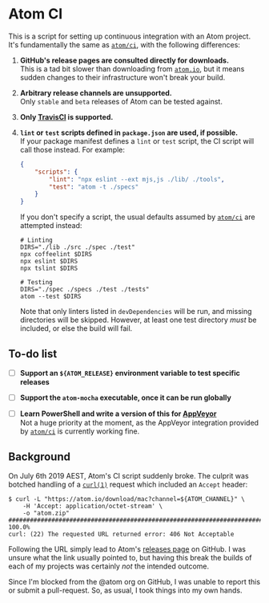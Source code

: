 Atom CI
=======

This is a script for setting up continuous integration with an Atom project.
It's fundamentally the same as [`atom/ci`][], with the following differences:

1.	__GitHub's release pages are consulted directly for downloads.__  
	This is a tad bit slower than downloading from [`atom.io`][],
	but it means sudden changes to their infrastructure won't break your build.

2.	__Arbitrary release channels are unsupported.__  
	Only `stable` and `beta` releases of Atom can be tested against.

3.	__Only [TravisCI][] is supported.__

4.	__`lint` or `test` scripts defined in `package.json` are used, if possible.__  
	If your package manifest defines a `lint` or `test` script, the CI script will
	call those instead. For example:
	~~~json
	{
		"scripts": {
			"lint": "npx eslint --ext mjs,js ./lib/ ./tools",
			"test": "atom -t ./specs"
		}
	}
	~~~
	If you don't specify a script, the usual defaults assumed by [`atom/ci`][] are
	attempted instead:
	~~~shell
	# Linting
	DIRS="./lib ./src ./spec ./test"
	npx coffeelint $DIRS
	npx eslint $DIRS
	npx tslint $DIRS

	# Testing
	DIRS="./spec ./specs ./test ./tests"
	atom --test $DIRS
	~~~
	Note that only linters listed in `devDependencies` will be run, and missing
	directories will be skipped. However, at least one test directory *must* be
	included, or else the build will fail.


To-do list
----------
*	[ ] **Support an `${ATOM_RELEASE}` environment variable to test specific releases**  

*	[ ] **Support the `atom-mocha` executable, once it can be run globally**  

*	[ ] **Learn PowerShell and write a version of this for [AppVeyor][]**  
	Not a huge priority at the moment, as the AppVeyor integration provided
	by [`atom/ci`][] is currently working fine.


Background
--------------------------------------------------------------------------------
On July 6th 2019 AEST, Atom's CI script suddenly broke. The culprit was botched
handling of a [`curl(1)`](https://curl.haxx.se/docs/manpage.html) request which
included an `Accept` header:

~~~console
$ curl -L "https://atom.io/download/mac?channel=${ATOM_CHANNEL}" \
	-H 'Accept: application/octet-stream' \
	-o "atom.zip"
######################################################################## 100.0%
curl: (22) The requested URL returned error: 406 Not Acceptable
~~~

Following the URL simply lead to
Atom's [releases page](`https://github.com/atom/atom/releases/latest`) on GitHub.
I was unsure what the link usually pointed to, but having this break the builds
of each of my projects was certainly *not* the intended outcome.

Since I'm blocked from the @atom org on GitHub, I was unable to report this or
submit a pull-request. So, as usual, I took things into my own hands.



<!-- Referenced links -->
[APIs]: https://developer.github.com/v3/repos/releases/
[`atom/ci`]: https://github.com/atom/ci
[`atom.io`]: https://atom.io/
[TravisCI]: https://travis-ci.com/
[AppVeyor]: https://appveyor.com/
